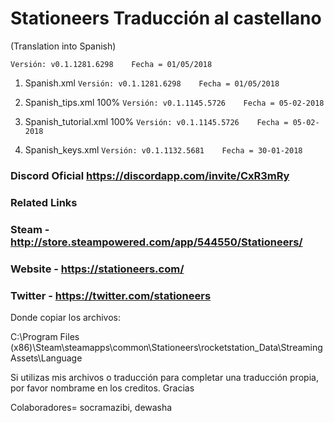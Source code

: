 # Stationeers Traducción al castellano

(Translation into Spanish)

```[javascript]
Versión: v0.1.1281.6298    Fecha = 01/05/2018 
```

1. Spanish.xml               ```Versión: v0.1.1281.6298    Fecha = 01/05/2018```

2. Spanish_tips.xml 100%     ```Versión: v0.1.1145.5726    Fecha = 05-02-2018```

3. Spanish_tutorial.xml 100% ```Versión: v0.1.1145.5726    Fecha = 05-02-2018```

4. Spanish_keys.xml          ```Versión: v0.1.1132.5681    Fecha = 30-01-2018```

### Discord Oficial https://discordapp.com/invite/CxR3mRy

### Related Links
### Steam - http://store.steampowered.com/app/544550/Stationeers/

### Website - https://stationeers.com/

### Twitter - https://twitter.com/stationeers


Donde copiar los archivos:

C:\Program Files (x86)\Steam\steamapps\common\Stationeers\rocketstation_Data\StreamingAssets\Language

Si utilizas mis archivos o traducción para completar una traducción propia, por favor nombrame en los creditos. Gracias

Colaboradores= socramazibi, dewasha
